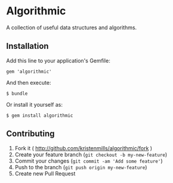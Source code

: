 # Algorithmic

A collection of useful data structures and algorithms.

## Installation

Add this line to your application's Gemfile:

    gem 'algorithmic'

And then execute:

    $ bundle

Or install it yourself as:

    $ gem install algorithmic

## Contributing

1. Fork it ( http://github.com/kristenmills/algorithmic/fork )
2. Create your feature branch (`git checkout -b my-new-feature`)
3. Commit your changes (`git commit -am 'Add some feature'`)
4. Push to the branch (`git push origin my-new-feature`)
5. Create new Pull Request
